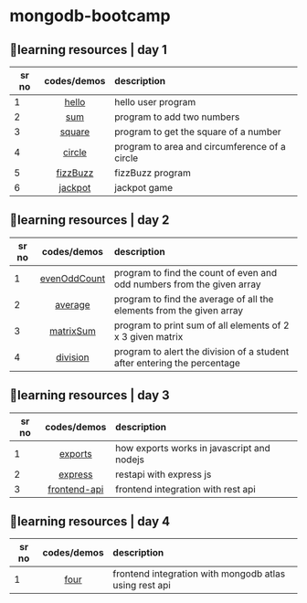# mongodb-bootcamp

## 📌learning resources | day 1

| sr no  | codes/demos |  description |
|---|:---------------------------------:|:---------------------------|
| 1 | [hello](https://imhemantchaubey.github.io/mongodb-bootcamp//one/hello)         | hello user program |
| 2 | [sum](https://imhemantchaubey.github.io/mongodb-bootcamp//one/sum)             | program to add two numbers |
| 3 | [square](https://imhemantchaubey.github.io/mongodb-bootcamp//one/square)       | program to get the square of a number |
| 4 | [circle](https://imhemantchaubey.github.io/mongodb-bootcamp//one/circle)       | program to area and circumference of a circle |
| 5 | [fizzBuzz](https://imhemantchaubey.github.io/mongodb-bootcamp//one/fizzBuzz)   | fizzBuzz program |
| 6 | [jackpot](https://imhemantchaubey.github.io/mongodb-bootcamp//one/jackpot)     | jackpot game |

## 📌learning resources | day 2

| sr no  | codes/demos |  description |
|---|:---------------------------------:|:---------------------------|
| 1 | [evenOddCount](https://imhemantchaubey.github.io/mongodb-bootcamp//two/evenOddCount)   | program to find the count of even and odd numbers from the given array |
| 2 | [average](https://imhemantchaubey.github.io/mongodb-bootcamp//two/average)             | program to find the average of all the elements from the given array |
| 3 | [matrixSum](https://imhemantchaubey.github.io/mongodb-bootcamp//two/matrixSum)               | program to print sum of all elements of 2 x 3 given matrix |
| 4 | [division](https://imhemantchaubey.github.io/mongodb-bootcamp//two/division)   | program to alert the division of a student after entering the percentage |

## 📌learning resources | day 3

| sr no  | codes/demos |  description |
|---|:---------------------------------:|:---------------------------|
| 1 | [exports](https://github.com/imhemantchaubey/mongodb-bootcamp/tree/main/three/exports)             | how exports works in javascript and nodejs |
| 2 | [express](https://github.com/imhemantchaubey/mongodb-bootcamp/tree/main/three/express)             | restapi with express js |
| 3 | [frontend-api](three/frontend-api)   | frontend integration with rest api |

## 📌learning resources | day 4

| sr no  | codes/demos |  description |
|---|:---------------------------------:|:---------------------------|
| 1 | [four](https://github.com/imhemantchaubey/mongodb-bootcamp/tree/main/four)             | frontend integration with mongodb atlas using rest api |